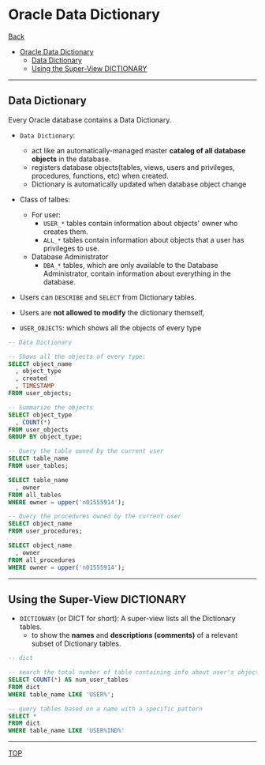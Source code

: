 # Oracle Data Dictionary

[Back](../index.md)

- [Oracle Data Dictionary](#oracle-data-dictionary)
  - [Data Dictionary](#data-dictionary)
  - [Using the Super-View DICTIONARY](#using-the-super-view-dictionary)

---

## Data Dictionary

Every Oracle database contains a Data Dictionary.

- `Data Dictionary`:

  - act like an automatically-managed master **catalog of all database objects** in the database.
  - registers database objects(tables, views, users and privileges, procedures, functions, etc) when created.
  - Dictionary is automatically updated when database object change

- Class of talbes:

  - For user:
    - `USER_*` tables contain information about objects' owner who creates them.
    - `ALL_*` tables contain information about objects that a user has privileges to use.
  - Database Administrator
    - `DBA_*` tables, which are only available to the Database Administrator, contain information about everything in the database.

- Users can `DESCRIBE` and `SELECT` from Dictionary tables.

- Users are **not allowed to modify** the dictionary themself,

- `USER_OBJECTS`: which shows all the objects of every type

```sql
-- Data Dictionary

-- Shows all the objects of every type:
SELECT object_name
  , object_type
  , created
  , TIMESTAMP
FROM user_objects;

-- Summarize the objects
SELECT object_type
  , COUNT(*)
FROM user_objects
GROUP BY object_type;

-- Query the table owned by the current user
SELECT table_name
FROM user_tables;

SELECT table_name
  , owner
FROM all_tables
WHERE owner = upper('n01555914');

-- Query the procedures owned by the current user
SELECT object_name
FROM user_procedures;

SELECT object_name
  , owner
FROM all_procedures
WHERE owner = upper('n01555914');

```

---

## Using the Super-View DICTIONARY

- `DICTIONARY` (or DICT for short): A super-view lists all the Dictionary tables.
  - to show the **names** and **descriptions (comments)** of a relevant subset of Dictionary tables.

```sql
-- dict

-- search the total number of table containing info about user's objects.
SELECT COUNT(*) AS num_user_tables
FROM dict
WHERE table_name LIKE 'USER%';

-- query tables based on a name with a specific pattern
SELECT *
FROM dict
WHERE table_name LIKE 'USER%IND%'

```

---

[TOP](#data-dictionary)
